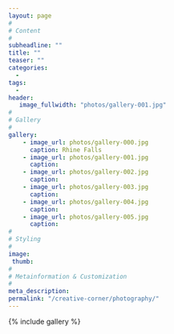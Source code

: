 ```yaml
---
layout: page
#
# Content
#
subheadline: ""
title: ""
teaser: ""
categories:
  -
tags:
  -
header:
   image_fullwidth: "photos/gallery-001.jpg"
#
# Gallery
#
gallery:
    - image_url: photos/gallery-000.jpg
      caption: Rhine Falls
    - image_url: photos/gallery-001.jpg
      caption: 
    - image_url: photos/gallery-002.jpg
      caption: 
    - image_url: photos/gallery-003.jpg
      caption: 
    - image_url: photos/gallery-004.jpg
      caption: 
    - image_url: photos/gallery-005.jpg
      caption: 
#
# Styling
#
image:
 thumb:
#
# Metainformation & Customization
#
meta_description:
permalink: "/creative-corner/photography/"
---
```


{% include gallery %}
